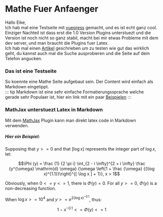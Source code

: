# Mathe Fuer Anfaenger

Hallo Eike,  
Ich hab mal eine Testseite mit [vuepress](https://vuepress.vuejs.org/) gemacht, und es ist echt ganz cool. Einziger Nachteil ist dass erst die 1.0 Version Plugins unterstuezt und die Version ist noch nicht so ganz stabil, macht bei mir etwas Probleme mit dem dev server, und man braucht die Plugins fuer Latex.  
Ich hab mal einen [Artikel](./epiplus1) geschrieben um zu testen wie gut das wirklich geht, du kannst auch mal die Suche ausprobieren und die Seite auf dem Telefon angucken. 

### Das ist eine Testseite
So koennte eine Mathe Seite aufgebaut sein. Der Content wird einfach als Markdown eingetippt.  
::: tip
Markdown ist eine sehr einfache Formatierungssprache welche 
gerade sehr Populaer ist, hier ein link mit ein paar [Beispielen](https://github.com/adam-p/markdown-here/wiki/Markdown-Cheatsheet)
:::

### MathJax unterstuezt Latex in Markdown
Mit dem [MathJax](https://vuepress.github.io/en/plugins/mathjax/) Plugin kann man direkt latex code in Markdown verwenden.  

##### Hier ein Beispiel:

Supposing that $y >= 0$ and that $[\log x]$ represents the integer part of $\log x$, let:

$$\Phi (y) = \frac {1} {2 \pi i} \int_{2 - i \infty}^{2 + i \infty} \frac {y^{\omega} \mathrm{d} \omega} {\omega \left(1 + \frac {\omega} {(\log x)^{1.1}}\right)^{[ \log x ] + 1}}, x > 1$$

Obviously, when $0 <= y <= 1$, there is $\Phi(y) = 0$. For all $y >= 0$, $\Phi(y)$ is a non-decreasing function.

When $\log x>=10^4$ and $y>= e^{2{(\log x)}^{-0.1}}$, thus:

$$1 - x^{- 0.1} <= \Phi (y) <= 1$$